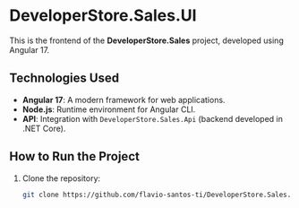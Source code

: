 # DeveloperStore.Sales.UI

This is the frontend of the **DeveloperStore.Sales** project, developed using Angular 17.

## Technologies Used
- **Angular 17**: A modern framework for web applications.
- **Node.js**: Runtime environment for Angular CLI.
- **API**: Integration with `DeveloperStore.Sales.Api` (backend developed in .NET Core).

## How to Run the Project
1. Clone the repository:
   ```bash
   git clone https://github.com/flavio-santos-ti/DeveloperStore.Sales.UI.git
